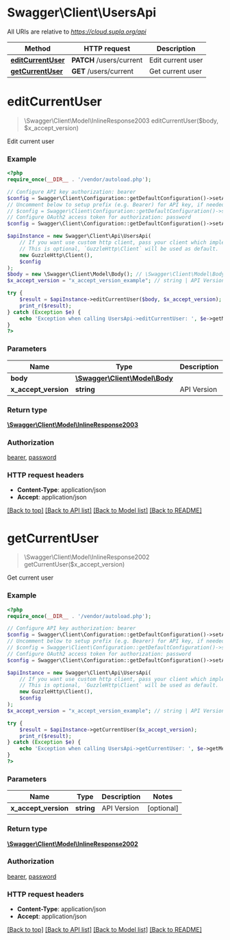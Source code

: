 # Swagger\Client\UsersApi

All URIs are relative to *https://cloud.supla.org/api*

Method | HTTP request | Description
------------- | ------------- | -------------
[**editCurrentUser**](UsersApi.md#editCurrentUser) | **PATCH** /users/current | Edit current user
[**getCurrentUser**](UsersApi.md#getCurrentUser) | **GET** /users/current | Get current user


# **editCurrentUser**
> \Swagger\Client\Model\InlineResponse2003 editCurrentUser($body, $x_accept_version)

Edit current user

### Example
```php
<?php
require_once(__DIR__ . '/vendor/autoload.php');

// Configure API key authorization: bearer
$config = Swagger\Client\Configuration::getDefaultConfiguration()->setApiKey('Authorization', 'YOUR_API_KEY');
// Uncomment below to setup prefix (e.g. Bearer) for API key, if needed
// $config = Swagger\Client\Configuration::getDefaultConfiguration()->setApiKeyPrefix('Authorization', 'Bearer');
// Configure OAuth2 access token for authorization: password
$config = Swagger\Client\Configuration::getDefaultConfiguration()->setAccessToken('YOUR_ACCESS_TOKEN');

$apiInstance = new Swagger\Client\Api\UsersApi(
    // If you want use custom http client, pass your client which implements `GuzzleHttp\ClientInterface`.
    // This is optional, `GuzzleHttp\Client` will be used as default.
    new GuzzleHttp\Client(),
    $config
);
$body = new \Swagger\Client\Model\Body(); // \Swagger\Client\Model\Body | 
$x_accept_version = "x_accept_version_example"; // string | API Version

try {
    $result = $apiInstance->editCurrentUser($body, $x_accept_version);
    print_r($result);
} catch (Exception $e) {
    echo 'Exception when calling UsersApi->editCurrentUser: ', $e->getMessage(), PHP_EOL;
}
?>
```

### Parameters

Name | Type | Description  | Notes
------------- | ------------- | ------------- | -------------
 **body** | [**\Swagger\Client\Model\Body**](../Model/Body.md)|  |
 **x_accept_version** | **string**| API Version | [optional]

### Return type

[**\Swagger\Client\Model\InlineResponse2003**](../Model/InlineResponse2003.md)

### Authorization

[bearer](../../README.md#bearer), [password](../../README.md#password)

### HTTP request headers

 - **Content-Type**: application/json
 - **Accept**: application/json

[[Back to top]](#) [[Back to API list]](../../README.md#documentation-for-api-endpoints) [[Back to Model list]](../../README.md#documentation-for-models) [[Back to README]](../../README.md)

# **getCurrentUser**
> \Swagger\Client\Model\InlineResponse2002 getCurrentUser($x_accept_version)

Get current user

### Example
```php
<?php
require_once(__DIR__ . '/vendor/autoload.php');

// Configure API key authorization: bearer
$config = Swagger\Client\Configuration::getDefaultConfiguration()->setApiKey('Authorization', 'YOUR_API_KEY');
// Uncomment below to setup prefix (e.g. Bearer) for API key, if needed
// $config = Swagger\Client\Configuration::getDefaultConfiguration()->setApiKeyPrefix('Authorization', 'Bearer');
// Configure OAuth2 access token for authorization: password
$config = Swagger\Client\Configuration::getDefaultConfiguration()->setAccessToken('YOUR_ACCESS_TOKEN');

$apiInstance = new Swagger\Client\Api\UsersApi(
    // If you want use custom http client, pass your client which implements `GuzzleHttp\ClientInterface`.
    // This is optional, `GuzzleHttp\Client` will be used as default.
    new GuzzleHttp\Client(),
    $config
);
$x_accept_version = "x_accept_version_example"; // string | API Version

try {
    $result = $apiInstance->getCurrentUser($x_accept_version);
    print_r($result);
} catch (Exception $e) {
    echo 'Exception when calling UsersApi->getCurrentUser: ', $e->getMessage(), PHP_EOL;
}
?>
```

### Parameters

Name | Type | Description  | Notes
------------- | ------------- | ------------- | -------------
 **x_accept_version** | **string**| API Version | [optional]

### Return type

[**\Swagger\Client\Model\InlineResponse2002**](../Model/InlineResponse2002.md)

### Authorization

[bearer](../../README.md#bearer), [password](../../README.md#password)

### HTTP request headers

 - **Content-Type**: application/json
 - **Accept**: application/json

[[Back to top]](#) [[Back to API list]](../../README.md#documentation-for-api-endpoints) [[Back to Model list]](../../README.md#documentation-for-models) [[Back to README]](../../README.md)

